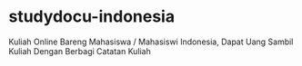 # studydocu-indonesia
Kuliah Online Bareng Mahasiswa / Mahasiswi Indonesia, Dapat Uang Sambil Kuliah Dengan Berbagi Catatan Kuliah
